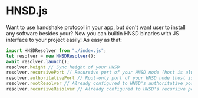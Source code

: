 # HNSD.js

Want to use handshake protocol in your app, but don't want user to install any software besides your? Now you can builtin HNSD binaries with JS interface to your project easily!
As easy as that:
```js
import HNSDResolver from "./index.js";
let resolver = new HNSDResolver();
await resolver.launch();
resolver.height // Sync height of your HNSD
resolver.recursivePort // Recursive port of your HNSD node (host is always 127.0.0.1)
resolver.authoritativePort // Root-only port of your HNSD node (host is always 127.0.0.1)
resolver.rootResolver // Already configured to HNSD's authoritative port BNS's Resolver instance
resolver.recursiveResolver // Already configured to HNSD's recursive port BNS's Resolver instance
```